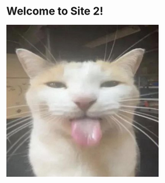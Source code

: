 <html>
  <body>
    <h1 style="border 5px solid White;">Welcome to Site 2!</h1>
  </body>
</html>

![Photo](goober.jpg "Look at this silly little guy!")
